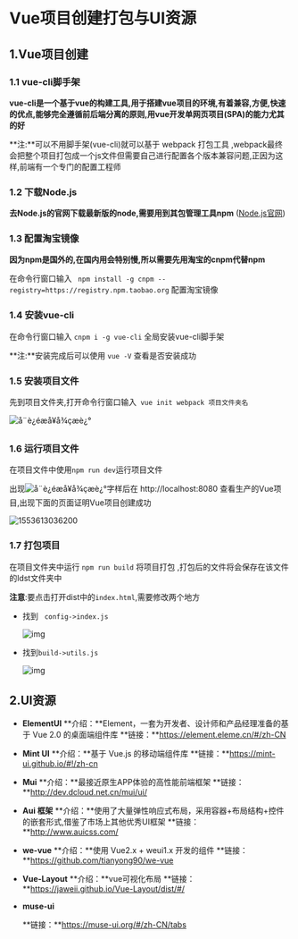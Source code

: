 # Vue项目创建打包与UI资源

## 1.Vue项目创建

### 1.1 vue-cli脚手架

**vue-cli是一个基于vue的构建工具,用于搭建vue项目的环境,有着兼容,方便,快速的优点,能够完全遵循前后端分离的原则,用vue开发单网页项目(SPA)的能力尤其的好**

**注:**可以不用脚手架(vue-cli)就可以基于 webpack 打包工具 ,webpack最终会把整个项目打包成一个js文件但需要自己进行配置各个版本兼容问题,正因为这样,前端有一个专门的配置工程师



### 1.2 下载Node.js

**去Node.js的官网下载最新版的node,需要用到其包管理工具npm** ([Node.js官网](https://nodejs.org/en/))



### 1.3 配置淘宝镜像

**因为npm是国外的,在国内用会特别慢,所以需要先用淘宝的cnpm代替npm**

在命令行窗口输入   ` npm install -g cnpm --registry=https://registry.npm.taobao.org`   配置淘宝镜像



### 1.4  安装vue-cli

在命令行窗口输入 `cnpm i -g vue-cli` 全局安装vue-cli脚手架

**注:**安装完成后可以使用 `vue -V` 查看是否安装成功



### 1.5 安装项目文件

先到项目文件夹,打开命令行窗口输入` vue init webpack 项目文件夹名`

![å¨è¿éæå¥å¾çæè¿°](https://img-blog.csdnimg.cn/20190326233204681.png?x-oss-process=image/watermark,type_ZmFuZ3poZW5naGVpdGk,shadow_10,text_aHR0cHM6Ly9ibG9nLmNzZG4ubmV0L3dlaXhpbl80MzkwMzY5Ng==,size_16,color_FFFFFF,t_70)



### 1.6 运行项目文件

在项目文件中使用`npm run dev`运行项目文件

出现![å¨è¿éæå¥å¾çæè¿°](https://img-blog.csdnimg.cn/20190326233323424.png)字样后在 http://localhost:8080 查看生产的Vue项目,出现下面的页面证明Vue项目创建成功

![1553613036200](C:\Users\asus\AppData\Roaming\Typora\typora-user-images\1553613036200.png)



### 1.7 打包项目

在项目文件夹中运行 `npm run build` 将项目打包 ,打包后的文件将会保存在该文件的ldst文件夹中

**注意**:要点击打开dist中的`index.html`,需要修改两个地方

- 找到 ` config->index.js`

  ![img](https://img-blog.csdn.net/20180410235639689?watermark/2/text/aHR0cHM6Ly9ibG9nLmNzZG4ubmV0L3FxXzM2NzA4OTkx/font/5a6L5L2T/fontsize/400/fill/I0JBQkFCMA==/dissolve/70)

- 找到`build->utils.js`

  ![img](https://img-blog.csdn.net/20180411000014630?watermark/2/text/aHR0cHM6Ly9ibG9nLmNzZG4ubmV0L3FxXzM2NzA4OTkx/font/5a6L5L2T/fontsize/400/fill/I0JBQkFCMA==/dissolve/70)





## 2.UI资源

- **ElementUI**
  **介绍：**Element，一套为开发者、设计师和产品经理准备的基于 Vue 2.0 的桌面端组件库
  **链接：**https://element.eleme.cn/#/zh-CN

- **Mint UI**
  **介绍：**基于 Vue.js 的移动端组件库
  **链接：**https://mint-ui.github.io/#!/zh-cn

- **Mui**
  **介绍：**最接近原生APP体验的高性能前端框架
  **链接：**http://dev.dcloud.net.cn/mui/ui/

- **Aui 框架**
  **介绍：**使用了大量弹性响应式布局，采用容器+布局结构+控件的嵌套形式,借鉴了市场上其他优秀UI框架
  **链接：**http://www.auicss.com/

- **we-vue**
  **介绍：**使用 Vue2.x + weui1.x 开发的组件
  **链接：**https://github.com/tianyong90/we-vue

- **Vue-Layout**
  **介绍：**vue可视化布局
  **链接：**https://jaweii.github.io/Vue-Layout/dist/#/

- **muse-ui**

  **链接：**https://muse-ui.org/#/zh-CN/tabs